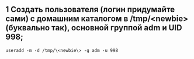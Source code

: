 ## 1 Создать пользователя (логин придумайте сами) с домашним каталогом в /tmp/\<newbie> (буквально так), основной группой adm и UID 998;

    useradd -m -d /tmp/\<newbie\> -g adm -u 998 

